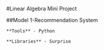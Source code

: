 #Linear Algebra Mini Project

##Model 1-Recommendation System

    **Tools** - Python 

    **Libraries** - Surprise

    